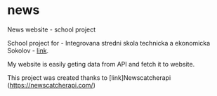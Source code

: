 # news
News website - school project

School project for - Integrovana stredni skola technicka a ekonomicka Sokolov - [link](https://isste.cz).

My website is easily geting data from API and fetch it to website.

This project was created thanks to  [link]Newscatcherapi (https://newscatcherapi.com/)